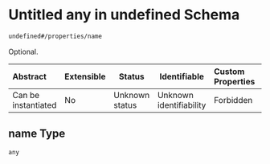 # Untitled any in undefined Schema

```txt
undefined#/properties/name
```

Optional.


| Abstract            | Extensible | Status         | Identifiable            | Custom Properties | Additional Properties | Access Restrictions | Defined In                                                              |
| :------------------ | ---------- | -------------- | ----------------------- | :---------------- | --------------------- | ------------------- | ----------------------------------------------------------------------- |
| Can be instantiated | No         | Unknown status | Unknown identifiability | Forbidden         | Allowed               | none                | [zone.schema.json\*](../../out/zone.schema.json "open original schema") |

## name Type

`any`
